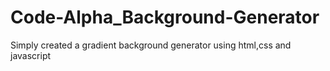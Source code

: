 # Code-Alpha_Background-Generator
Simply created a gradient background generator using html,css and javascript
